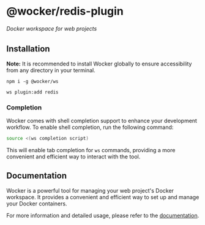 # @wocker/redis-plugin

###### Docker workspace for web projects

## Installation

**Note:** It is recommended to install Wocker globally to ensure accessibility from any directory in your terminal.

```shell
npm i -g @wocker/ws
```

```shell
ws plugin:add redis
```


### Completion

Wocker comes with shell completion support to enhance your development workflow. To enable shell completion, run the following command:

```bash
source <(ws completion script)
```

This will enable tab completion for `ws` commands, providing a more convenient and efficient way to interact with the tool.


## Documentation

Wocker is a powerful tool for managing your web project's Docker workspace. It provides a convenient and efficient way to set up and manage your Docker containers.

For more information and detailed usage, please refer to the [documentation](https://kearisp.github.io/wocker).
